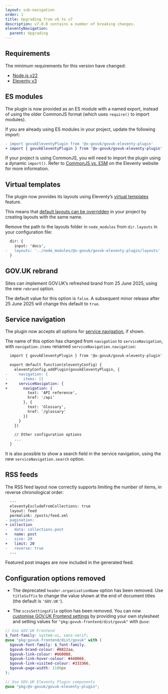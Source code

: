 ```yaml
---
layout: sub-navigation
order: 1
title: Upgrading from v6 to v7
description: v7.0.0 contains a number of breaking changes.
eleventyNavigation:
  parent: Upgrading
---
```


## Requirements

The minimum requirements for this version have changed:

- [Node.js v22](https://nodejs.org/en/blog/announcements/v22-release-announce)
- [Eleventy v3](https://github.com/11ty/eleventy/releases/tag/v3.0.0)

## ES modules

The plugin is now provided as an ES module with a named export, instead of using the older CommonJS format (which uses `require()` to import modules).

If you are already using ES modules in your project, update the following import:

```diff
- import govukEleventyPlugin from '@x-govuk/govuk-eleventy-plugin'
+ import { govukEleventyPlugin } from '@x-govuk/govuk-eleventy-plugin'
```

If your project is using CommonJS, you will need to import the plugin using a dynamic `import()`. Refer to [CommonJS vs. ESM](https://www.11ty.dev/docs/cjs-esm/) on the Eleventy website for more information.

## Virtual templates

The plugin now provides its layouts using Eleventy’s [virtual templates](https://www.11ty.dev/docs/virtual-templates/) feature.

This means that [default layouts can be overridden](/layouts/#overriding-layouts) in your project by creating layouts with the same name.

Remove the path to the layouts folder in `node_modules` from `dir.layouts` in your configuration file:

```diff
  dir: {
    input: 'docs',
-   layouts: '../node_modules/@x-govuk/govuk-eleventy-plugin/layouts'
  }
```

## GOV.UK rebrand

Sites can implement GOV.UK’s refreshed brand from 25 June 2025, using the new `rebrand` option.

The default value for this option is `false`. A subsequent minor release after 25 June 2025 will change this default to `true`.

## Service navigation

The plugin now accepts all options for [service navigation](https://design-system.service.gov.uk/components/service-navigation/), if shown.

The name of this option has changed from `navigation` to `serviceNavigation`, with `navigation.items` renamed `serviceNavigation.navigation`:

```diff
  import { govukEleventyPlugin } from '@x-govuk/govuk-eleventy-plugin'

  export default function(eleventyConfig) {
    eleventyConfig.addPlugin(govukEleventyPlugin, {
-     navigation: {
-       items: [{
+     serviceNavigation: {
+       navigation: {
          text: 'API reference',
          href: '/api'
        }, {
          text: 'Glossary',
          href: '/glossary'
        }]
      }
    })

    // Other configuration options
    ...
  }
```

It is also possible to show a search field in the service navigation, using the new `serviceNavigation.search` option.

## RSS feeds

The RSS feed layout now correctly supports limiting the number of items, in reverse chronological order:

```diff
  ---
  eleventyExcludeFromCollections: true
  layout: feed
  permalink: /posts/feed.xml
- pagination:
+ collection
-   data: collections.post
+   name: post
-   size: 20
+   limit: 20
-   reverse: true
  ---
```

Featured post images are now included in the generated feed.

## Configuration options removed

- The deprecated `header.organisationName` option has been removed. Use `titleSuffix` to change the value shown at the end of document titles (the default is `'GOV.UK'`).

- The `scssSettingsFile` option has been removed. You can now [customise GOV.UK Frontend settings](/design/#replace-the-gds-transport-typeface) by providing your own stylesheet and setting values for `"pkg:govuk-frontend/dist/govuk"` with `@use`:

```scss
// Use GOV.UK Frontend
$_font-family: system-ui, sans-serif;
@use "pkg:govuk-frontend/dist/govuk" with (
  $govuk-font-family: $_font-family,
  $govuk-brand-colour: #8822aa,
  $govuk-link-colour: #660088,
  $govuk-link-hover-colour: #440066,
  $govuk-link-visited-colour: #333366,
  $govuk-page-width: 1100px
);

// Use GOV.UK Eleventy Plugin components
@use "pkg:@x-govuk/govuk-eleventy-plugin";
```
